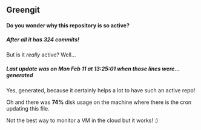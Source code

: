 ## Greengit

#### Do you wonder why this repository is so active?

##### After all it has 324 commits!

But is it *really* active? Well...

##### Last update was on Mon Feb 11 at 13:25:01 when those lines were... generated

Yes, generated, because it certainly helps a lot to have such an active repo!

Oh and there was **74%** disk usage on the machine
where there is the cron updating this file.

Not the best way to monitor a VM in the cloud but it works! :)

